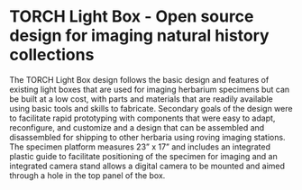 # TORCH Light Box - Open source design for imaging natural history collections
The TORCH Light Box design follows the basic design and features of existing light boxes that are used for imaging herbarium specimens but can be built at a low cost, with parts and materials that are readily available using basic tools and skills to fabricate. Secondary goals of the design were to facilitate rapid prototyping with components that were easy to adapt, reconfigure, and customize and a design that can be assembled and disassembled for shipping to other herbaria using roving imaging stations. The specimen platform measures 23” x 17” and includes an integrated plastic guide to facilitate positioning of the specimen for imaging and an integrated camera stand allows a digital camera to be mounted and aimed through a hole in the top panel of the box.
